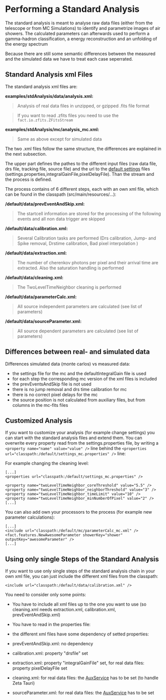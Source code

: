 # Performing a Standard Analysis

The standard analysis is meant to analyse raw data files (either from the telescope or from MC Simulations) to identify 
and parametrize images of air showers. The calculated parameters can afterwards used to perform a gamma-hadron 
classification, a energy reconstruction and an unfolding of the energy spectrum

Because there are still some semantic differences between the measured and the simulated
data we have to treat each case seperrated. 

## Standard Analysis xml Files

The standard analysis xml files are:

__examples/stdAnalysis/data/analysis.xml:__

> Analysis of real data files in unzipped, or gzipped .fits file format

> If you want to read .zfits files you need to use the `fact.io.zfits.ZFitsStream` 





__examples/stdAnalysis/mc/analysis_mc.xml:__ 

> Same as above except for simulated data 


The two .xml files follow the same structure, the differences are explained in the next subsection.

The upper part defines the pathes to the different input files (raw data file, drs file, tracking file, source file) and
the url to the [default settings](./standardSettings.html) files (settings.properties,integralGainFile,pixelDelayFile).
Than the stream and the process is defined.

The process contains of 6 different steps, each with an own xml file, which can be found in the classpath (src/main/resources/...):

__/default/data/prevEventAndSkip.xml:__
 > The startcell information are stored for the processing of the following events and all non data trigger are skipped
 
__/default/data/calibration.xml:__
 > Several Calibration tasks are performed (Drs calibration, Jump- and Spike removal, Drstime calibration, Bad pixel interpolation )
 
 
__/default/data/extraction.xml:__
 > The number of cherenkov photons per pixel and their arrival time are extracted. Also the saturation handling is performed
 
__/default/data/cleaning.xml:__
 > The TwoLevelTimeNeighbor cleaning is performed
 
__/default/data/parameterCalc.xml:__
 > All source independent parameters are calculated (see list of parameters)
 
__/default/data/sourceParameter.xml:__
 > All source dependent parameters are calculated (see list of parameters)
 

## Differences between real- and simulated data 

Differences  simulated data (monte carlos) vs measured data:

- the settings file for the mc and the defaultIntegralGain file is used
- for each step the corresponding mc version of the xml files is included
- the prevEventsAndSkip file is not used
- there is no jump removal and drs time calibration for mc
- there is no correct pixel delays for the mc
- the source position is not calculated from auxiliary files, but from columns in the mc-fits files

## Customized Analysis

If you want to customize your analysis (for example change settings) you can start with the standard analysis files and 
extend them. You can overwrite every property read from the settings.properties file, by writing a 
`<property name="name" value="value" />`  line behind the `<properties url="classpath:/default/settings_mc.properties" />`
line:

For example changing the cleaning level:

    [...]
    <properties url="classpath:/default/settings_mc.properties" />

    <property name="twoLevelTimeNeighbor_coreThreshold" value="5.5" />
    <property name="twoLevelTimeNeighbor_neighborThreshold" value="3" />
    <property name="twoLevelTimeNeighbor_timeLimit" value="10" />
    <property name="twoLevelTimeNeighbor_minNumberOfPixel" value="2" />
    [...]

You can also add own your processors to the process  (for example new parameter calculations):

    [...]
    <include url="classpath:/default/mc/parameterCalc_mc.xml" /> 
    <fact.features.NewAwesomeParameter showerKey="shower" outputKey="awesomeParameter" />
    [...]


## Using only single Steps of the Standard Analysis

If you want to use only single steps of the standard analysis chain in your own xml file, you can just include the 
different xml files from the classpath:

    <include url="classpath:/default/data/calibration.xml" />

You need to consider only some points:

- You have to include all xml files up to the one you want to use (so cleaning.xml needs extraction.xml, calibration.xml, prevEventAndSkip.xml)
- You have to read in the properties file:

    <properties url="classpath:/default/settings.properties" />

- the different xml files have some dependency of setted properties:
 - prevEventAndSkip.xml: no dependency
 - calibration.xml: property "drsfile" set
 - extraction.xml: property "integralGainFile" set, for real data files: property pixelDelayFile set
 - cleaning.xml: for real data files: the [AuxService](../aux.html) has to be set (to handle Zeta Tauri)
 - sourceParameter.xml: for real data files: the [AuxService](../aux.html) has to be set
 
 
